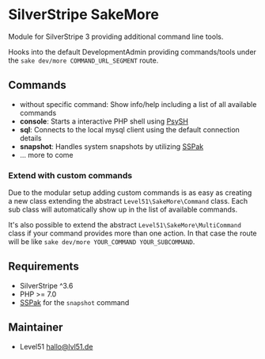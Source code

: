 # SilverStripe SakeMore
Module for SilverStripe 3 providing additional command line tools.

Hooks into the default DevelopmentAdmin providing commands/tools under the `sake dev/more COMMAND_URL_SEGMENT` route.

## Commands
- without specific command: Show info/help including a list of all available commands
- **console**: Starts a interactive PHP shell using [PsySH](https://psysh.org/)
- **sql**: Connects to the local mysql client using the default connection details
- **snapshot**: Handles system snapshots by utilizing [SSPak](http://silverstripe.github.io/sspak/)
- ... more to come

### Extend with custom commands
Due to the modular setup adding custom commands is as easy as creating a new class extending the abstract `Level51\SakeMore\Command` class. Each sub class will automatically show up in the list of available commands.

It's also possible to extend the abstract `Level51\SakeMore\MultiCommand` class if your command provides more than one action. In that case the route will be like `sake dev/more YOUR_COMMAND YOUR_SUBCOMMAND`.

## Requirements
- SilverStripe ^3.6
- PHP >= 7.0
- [SSPak](http://silverstripe.github.io/sspak/) for the `snapshot` command

## Maintainer
- Level51 <hallo@lvl51.de>
